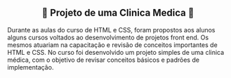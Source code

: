 <h2 align="center"> 🍎 Projeto de uma Clinica Medica 🍏</h2>


<p> Durante as aulas do curso de HTML e CSS, foram propostos aos alunos alguns cursos voltados ao desenvolvimento de projetos front end. Os mesmos atuariam na capacitação e revisão de conceitos importantes de HTML e CSS. No curso foi desenvolvido um projeto simples de uma clinica médica, com o objetivo de revisar conceitos básicos e padrões de implementação.
